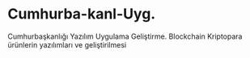 # Cumhurba-kanl-Uyg.

Cumhurbaşkanlığı Yazılım Uygulama Geliştirme. Blockchain Kriptopara ürünlerin yazılımları ve geliştirilmesi
